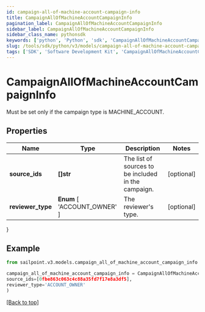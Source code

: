 ```yaml
---
id: campaign-all-of-machine-account-campaign-info
title: CampaignAllOfMachineAccountCampaignInfo
pagination_label: CampaignAllOfMachineAccountCampaignInfo
sidebar_label: CampaignAllOfMachineAccountCampaignInfo
sidebar_class_name: pythonsdk
keywords: ['python', 'Python', 'sdk', 'CampaignAllOfMachineAccountCampaignInfo', 'CampaignAllOfMachineAccountCampaignInfo'] 
slug: /tools/sdk/python/v3/models/campaign-all-of-machine-account-campaign-info
tags: ['SDK', 'Software Development Kit', 'CampaignAllOfMachineAccountCampaignInfo', 'CampaignAllOfMachineAccountCampaignInfo']
---
```


# CampaignAllOfMachineAccountCampaignInfo

Must be set only if the campaign type is MACHINE_ACCOUNT.

## Properties

Name | Type | Description | Notes
------------ | ------------- | ------------- | -------------
**source_ids** | **[]str** | The list of sources to be included in the campaign. | [optional] 
**reviewer_type** |  **Enum** [  'ACCOUNT_OWNER' ] | The reviewer's type. | [optional] 
}

## Example

```python
from sailpoint.v3.models.campaign_all_of_machine_account_campaign_info import CampaignAllOfMachineAccountCampaignInfo

campaign_all_of_machine_account_campaign_info = CampaignAllOfMachineAccountCampaignInfo(
source_ids=[0fbe863c063c4c88a35fd7f17e8a3df5],
reviewer_type='ACCOUNT_OWNER'
)

```
[[Back to top]](#) 

